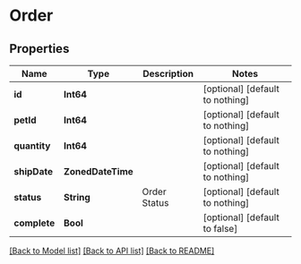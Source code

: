 # Order


## Properties
Name | Type | Description | Notes
------------ | ------------- | ------------- | -------------
**id** | **Int64** |  | [optional] [default to nothing]
**petId** | **Int64** |  | [optional] [default to nothing]
**quantity** | **Int64** |  | [optional] [default to nothing]
**shipDate** | **ZonedDateTime** |  | [optional] [default to nothing]
**status** | **String** | Order Status | [optional] [default to nothing]
**complete** | **Bool** |  | [optional] [default to false]


[[Back to Model list]](../README.md#models) [[Back to API list]](../README.md#api-endpoints) [[Back to README]](../README.md)


